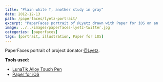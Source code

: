 ```yaml
---
title: "Plain white T, another study in gray"
date: 2012-12-13
path: /paperfaces/lyetz-portrait/
excerpt: "PaperFaces portrait of @Lyetz drawn with Paper for iOS on an iPad."
image: ../../images/paperfaces-lyetz-twitter.jpg
categories: [paperfaces]
tags: [portrait, illustration, Paper for iOS]
---
```


PaperFaces portrait of project donator [@Lyetz](https://twitter.com/Lyetz).

**Tools used:**

- [LunaTik Alloy Touch Pen](https://www.amazon.com/gp/product/B00821TR7G/ref=as_li_ss_tl?ie=UTF8&tag=mademist-20&linkCode=as2&camp=1789&creative=390957&creativeASIN=B00821TR7G)
- [Paper for iOS](https://paper.bywetransfer.com/)
